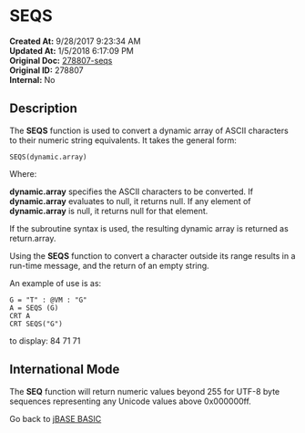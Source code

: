 # SEQS

**Created At:** 9/28/2017 9:23:34 AM  
**Updated At:** 1/5/2018 6:17:09 PM  
**Original Doc:** [278807-seqs](https://docs.jbase.com/36868-jbase-basic/278807-seqs)  
**Original ID:** 278807  
**Internal:** No  

## Description

The **SEQS** function is used to convert a dynamic array of ASCII characters to their numeric string equivalents. It takes the general form:

```
SEQS(dynamic.array)
```

Where:

**dynamic.array** specifies the ASCII characters to be converted. If **dynamic.array** evaluates to null, it returns null. If any element of **dynamic.array** is null, it returns null for that element.

If the subroutine syntax is used, the resulting dynamic array is returned as return.array.

Using the **SEQS** function to convert a character outside its range results in a run-time message, and the return of an empty string.

An example of use is as:

```
G = "T" : @VM : "G"
A = SEQS (G)
CRT A
CRT SEQS("G")
```

to display: 84 71 71

## International Mode

The **SEQ** function will return numeric values beyond 255 for UTF-8 byte sequences representing any Unicode values above 0x000000ff.

Go back to [jBASE BASIC](./../README.md)
